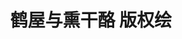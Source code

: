 ---
logo: images/picture/鹤屋与熏干酪版权绘.jpg
title: 鹤屋与熏干酪 版权绘
subTitle: 由京都动画、原作作者绘制的小鹤屋版权绘，包括杂志插图、周边用图、涂鸦等

category: 官图

hasResource: true
downloadList:
  - intro: 云盘 提取码:i8yu
    size: 30.7MB
    link: https://pan.baidu.com/s/1hUuSK_dKSBy8zWXSVdgO3w

downloadContent: |
  由京都动画绘制的版权绘<br><br>
  PS：如果你还有该资源中没有的图，也可向我们提交反馈。
---